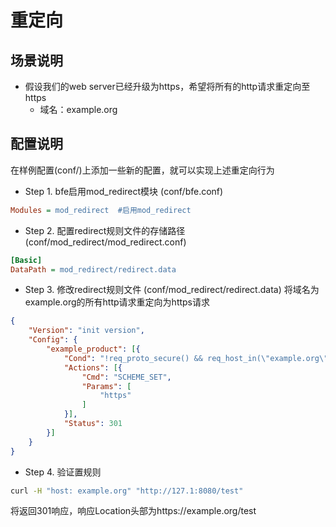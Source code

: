 # 重定向

## 场景说明

* 假设我们的web server已经升级为https，希望将所有的http请求重定向至https
  * 域名：example.org

## 配置说明
在样例配置(conf/)上添加一些新的配置，就可以实现上述重定向行为

* Step 1. bfe启用mod_redirect模块 (conf/bfe.conf)

```ini
Modules = mod_redirect  #启用mod_redirect
```

* Step 2. 配置redirect规则文件的存储路径 (conf/mod_redirect/mod_redirect.conf)
  
```ini
[Basic]
DataPath = mod_redirect/redirect.data
```
  
* Step 3. 修改redirect规则文件 (conf/mod_redirect/redirect.data)
将域名为example.org的所有http请求重定向为https请求
  
```json
{
    "Version": "init version",
    "Config": {
        "example_product": [{
            "Cond": "!req_proto_secure() && req_host_in(\"example.org\")",
            "Actions": [{
                "Cmd": "SCHEME_SET",
                "Params": [
                    "https"
                ]
            }],
            "Status": 301
        }]
    }
}
```
  
* Step 4. 验证置规则

```bash
curl -H "host: example.org" "http://127.1:8080/test"
```
将返回301响应，响应Location头部为https://example.org/test
